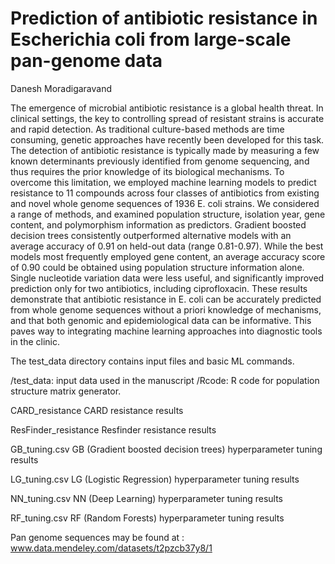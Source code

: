 # Prediction of antibiotic resistance in Escherichia coli from large-scale pan-genome data
Danesh Moradigaravand

The emergence of microbial antibiotic resistance is a global health threat. In clinical settings, the key to controlling spread of resistant strains is accurate and rapid detection. As traditional culture-based methods are time consuming, genetic approaches have recently been developed for this task. The detection of antibiotic resistance is typically made by measuring a few known determinants previously identified from genome sequencing, and thus requires the prior knowledge of its biological mechanisms. To overcome this limitation, we employed machine learning models to predict resistance to 11 compounds across four classes of antibiotics from existing and novel whole genome sequences of 1936 E. coli strains. We considered a range of methods, and examined population structure, isolation year, gene content, and polymorphism information as predictors. Gradient boosted decision trees consistently outperformed alternative models with an average accuracy of 0.91 on held-out data (range 0.81-0.97). While the best models most frequently employed gene content, an average accuracy score of 0.90 could be obtained using population structure information alone. Single nucleotide variation data were less useful, and significantly improved prediction only for two antibiotics, including ciprofloxacin. These results demonstrate that antibiotic resistance in E. coli can be accurately predicted from whole genome sequences without a priori knowledge of mechanisms, and that both genomic and epidemiological data can be informative. This paves way to integrating machine learning approaches into diagnostic tools in the clinic.

The test_data directory contains input files and basic ML commands.

/test_data: input data used in the manuscript
/Rcode: R code for population structure matrix generator.

CARD_resistance	CARD resistance results

ResFinder_resistance Resfinder resistance results

GB_tuning.csv	GB (Gradient boosted decision trees) hyperparameter tuning results 

LG_tuning.csv	LG (Logistic Regression) hyperparameter tuning results

NN_tuning.csv	NN (Deep Learning) hyperparameter tuning results

RF_tuning.csv	RF (Random Forests) hyperparameter tuning results


Pan genome sequences may be found at : www.data.mendeley.com/datasets/t2pzcb37y8/1
